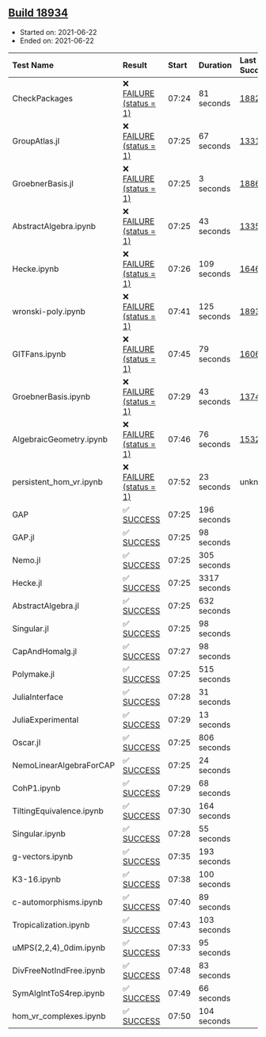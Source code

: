 ## [Build 18934](https://oscarci.mathematik.uni-kl.de/job/oscar/18934/)

* Started on: 2021-06-22
* Ended on: 2021-06-22

| Test Name    | Result | Start | Duration | Last Success | First Failure |
|:-------------|:-------|:------|:---------|:-------------|:--------------|
| CheckPackages | ❌ [FAILURE (status = 1)](https://oscarci.mathematik.uni-kl.de/job/oscar/18934/artifact/logs/build-18934/CheckPackages.log) | 07:24 | 81 seconds | [18822](https://oscarci.mathematik.uni-kl.de/job/oscar/18822/) | [18823](https://oscarci.mathematik.uni-kl.de/job/oscar/18823/) |
| GroupAtlas.jl | ❌ [FAILURE (status = 1)](https://oscarci.mathematik.uni-kl.de/job/oscar/18934/artifact/logs/build-18934/GroupAtlas.jl.log) | 07:25 | 67 seconds | [13311](https://oscarci.mathematik.uni-kl.de/job/oscar/13311/) | [13312](https://oscarci.mathematik.uni-kl.de/job/oscar/13312/) |
| GroebnerBasis.jl | ❌ [FAILURE (status = 1)](https://oscarci.mathematik.uni-kl.de/job/oscar/18934/artifact/logs/build-18934/GroebnerBasis.jl.log) | 07:25 | 3 seconds | [18864](https://oscarci.mathematik.uni-kl.de/job/oscar/18864/) | [18865](https://oscarci.mathematik.uni-kl.de/job/oscar/18865/) |
| AbstractAlgebra.ipynb | ❌ [FAILURE (status = 1)](https://oscarci.mathematik.uni-kl.de/job/oscar/18934/artifact/logs/build-18934/AbstractAlgebra.ipynb.log) | 07:25 | 43 seconds | [13355](https://oscarci.mathematik.uni-kl.de/job/oscar/13355/) | [13356](https://oscarci.mathematik.uni-kl.de/job/oscar/13356/) |
| Hecke.ipynb | ❌ [FAILURE (status = 1)](https://oscarci.mathematik.uni-kl.de/job/oscar/18934/artifact/logs/build-18934/Hecke.ipynb.log) | 07:26 | 109 seconds | [16463](https://oscarci.mathematik.uni-kl.de/job/oscar/16463/) | [16464](https://oscarci.mathematik.uni-kl.de/job/oscar/16464/) |
| wronski-poly.ipynb | ❌ [FAILURE (status = 1)](https://oscarci.mathematik.uni-kl.de/job/oscar/18934/artifact/logs/build-18934/wronski-poly.ipynb.log) | 07:41 | 125 seconds | [18933](https://oscarci.mathematik.uni-kl.de/job/oscar/18933/) | [18934](https://oscarci.mathematik.uni-kl.de/job/oscar/18934/) |
| GITFans.ipynb | ❌ [FAILURE (status = 1)](https://oscarci.mathematik.uni-kl.de/job/oscar/18934/artifact/logs/build-18934/GITFans.ipynb.log) | 07:45 | 79 seconds | [16068](https://oscarci.mathematik.uni-kl.de/job/oscar/16068/) | [16069](https://oscarci.mathematik.uni-kl.de/job/oscar/16069/) |
| GroebnerBasis.ipynb | ❌ [FAILURE (status = 1)](https://oscarci.mathematik.uni-kl.de/job/oscar/18934/artifact/logs/build-18934/GroebnerBasis.ipynb.log) | 07:29 | 43 seconds | [13748](https://oscarci.mathematik.uni-kl.de/job/oscar/13748/) | [13749](https://oscarci.mathematik.uni-kl.de/job/oscar/13749/) |
| AlgebraicGeometry.ipynb | ❌ [FAILURE (status = 1)](https://oscarci.mathematik.uni-kl.de/job/oscar/18934/artifact/logs/build-18934/AlgebraicGeometry.ipynb.log) | 07:46 | 76 seconds | [15322](https://oscarci.mathematik.uni-kl.de/job/oscar/15322/) | [15323](https://oscarci.mathematik.uni-kl.de/job/oscar/15323/) |
| persistent_hom_vr.ipynb | ❌ [FAILURE (status = 1)](https://oscarci.mathematik.uni-kl.de/job/oscar/18934/artifact/logs/build-18934/persistent_hom_vr.ipynb.log) | 07:52 | 23 seconds | unknown | unknown |
| GAP | ✅ [SUCCESS](https://oscarci.mathematik.uni-kl.de/job/oscar/18934/artifact/logs/build-18934/GAP.log) | 07:25 | 196 seconds |  |  |
| GAP.jl | ✅ [SUCCESS](https://oscarci.mathematik.uni-kl.de/job/oscar/18934/artifact/logs/build-18934/GAP.jl.log) | 07:25 | 98 seconds |  |  |
| Nemo.jl | ✅ [SUCCESS](https://oscarci.mathematik.uni-kl.de/job/oscar/18934/artifact/logs/build-18934/Nemo.jl.log) | 07:25 | 305 seconds |  |  |
| Hecke.jl | ✅ [SUCCESS](https://oscarci.mathematik.uni-kl.de/job/oscar/18934/artifact/logs/build-18934/Hecke.jl.log) | 07:25 | 3317 seconds |  |  |
| AbstractAlgebra.jl | ✅ [SUCCESS](https://oscarci.mathematik.uni-kl.de/job/oscar/18934/artifact/logs/build-18934/AbstractAlgebra.jl.log) | 07:25 | 632 seconds |  |  |
| Singular.jl | ✅ [SUCCESS](https://oscarci.mathematik.uni-kl.de/job/oscar/18934/artifact/logs/build-18934/Singular.jl.log) | 07:25 | 98 seconds |  |  |
| CapAndHomalg.jl | ✅ [SUCCESS](https://oscarci.mathematik.uni-kl.de/job/oscar/18934/artifact/logs/build-18934/CapAndHomalg.jl.log) | 07:27 | 98 seconds |  |  |
| Polymake.jl | ✅ [SUCCESS](https://oscarci.mathematik.uni-kl.de/job/oscar/18934/artifact/logs/build-18934/Polymake.jl.log) | 07:25 | 515 seconds |  |  |
| JuliaInterface | ✅ [SUCCESS](https://oscarci.mathematik.uni-kl.de/job/oscar/18934/artifact/logs/build-18934/JuliaInterface.log) | 07:28 | 31 seconds |  |  |
| JuliaExperimental | ✅ [SUCCESS](https://oscarci.mathematik.uni-kl.de/job/oscar/18934/artifact/logs/build-18934/JuliaExperimental.log) | 07:29 | 13 seconds |  |  |
| Oscar.jl | ✅ [SUCCESS](https://oscarci.mathematik.uni-kl.de/job/oscar/18934/artifact/logs/build-18934/Oscar.jl.log) | 07:25 | 806 seconds |  |  |
| NemoLinearAlgebraForCAP | ✅ [SUCCESS](https://oscarci.mathematik.uni-kl.de/job/oscar/18934/artifact/logs/build-18934/NemoLinearAlgebraForCAP.log) | 07:25 | 24 seconds |  |  |
| CohP1.ipynb | ✅ [SUCCESS](https://oscarci.mathematik.uni-kl.de/job/oscar/18934/artifact/logs/build-18934/CohP1.ipynb.log) | 07:29 | 68 seconds |  |  |
| TiltingEquivalence.ipynb | ✅ [SUCCESS](https://oscarci.mathematik.uni-kl.de/job/oscar/18934/artifact/logs/build-18934/TiltingEquivalence.ipynb.log) | 07:30 | 164 seconds |  |  |
| Singular.ipynb | ✅ [SUCCESS](https://oscarci.mathematik.uni-kl.de/job/oscar/18934/artifact/logs/build-18934/Singular.ipynb.log) | 07:28 | 55 seconds |  |  |
| g-vectors.ipynb | ✅ [SUCCESS](https://oscarci.mathematik.uni-kl.de/job/oscar/18934/artifact/logs/build-18934/g-vectors.ipynb.log) | 07:35 | 193 seconds |  |  |
| K3-16.ipynb | ✅ [SUCCESS](https://oscarci.mathematik.uni-kl.de/job/oscar/18934/artifact/logs/build-18934/K3-16.ipynb.log) | 07:38 | 100 seconds |  |  |
| c-automorphisms.ipynb | ✅ [SUCCESS](https://oscarci.mathematik.uni-kl.de/job/oscar/18934/artifact/logs/build-18934/c-automorphisms.ipynb.log) | 07:40 | 89 seconds |  |  |
| Tropicalization.ipynb | ✅ [SUCCESS](https://oscarci.mathematik.uni-kl.de/job/oscar/18934/artifact/logs/build-18934/Tropicalization.ipynb.log) | 07:43 | 103 seconds |  |  |
| uMPS(2,2,4)_0dim.ipynb | ✅ [SUCCESS](https://oscarci.mathematik.uni-kl.de/job/oscar/18934/artifact/logs/build-18934/uMPS-2-2-4-_0dim.ipynb.log) | 07:33 | 95 seconds |  |  |
| DivFreeNotIndFree.ipynb | ✅ [SUCCESS](https://oscarci.mathematik.uni-kl.de/job/oscar/18934/artifact/logs/build-18934/DivFreeNotIndFree.ipynb.log) | 07:48 | 83 seconds |  |  |
| SymAlgIntToS4rep.ipynb | ✅ [SUCCESS](https://oscarci.mathematik.uni-kl.de/job/oscar/18934/artifact/logs/build-18934/SymAlgIntToS4rep.ipynb.log) | 07:49 | 66 seconds |  |  |
| hom_vr_complexes.ipynb | ✅ [SUCCESS](https://oscarci.mathematik.uni-kl.de/job/oscar/18934/artifact/logs/build-18934/hom_vr_complexes.ipynb.log) | 07:50 | 104 seconds |  |  |
